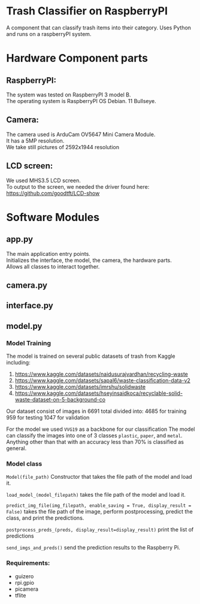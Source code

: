 # Trash Classifier on RaspberryPI  
A component that can classify trash items into their category. Uses Python and runs on a raspberryPI system. 

# Hardware Component parts
## RaspberryPI:
The system was tested on RaspberryPI 3 model B.  
The operating system is RaspberryPI OS Debian. 11 Bullseye.   

## Camera:
The camera used is ArduCam OV5647 Mini Camera Module.  
It has a 5MP resolution.   
We take still pictures of 2592x1944 resolution  

## LCD screen:  
We used MHS3.5 LCD screen.   
To output to the screen, we needed the driver found here: https://github.com/goodtft/LCD-show
 
# Software Modules

## app.py
The main application entry points.  
Initializes the interface, the model, the camera, the hardware parts.  
Allows all classes to interact together.  

## camera.py


## interface.py

## model.py

### Model Training

The model is trained on several public datasets of trash from Kaggle including:
1. https://www.kaggle.com/datasets/naidusurajvardhan/recycling-waste
2. https://www.kaggle.com/datasets/sapal6/waste-classification-data-v2
3. https://www.kaggle.com/datasets/imrshu/solidwaste
4. https://www.kaggle.com/datasets/hseyinsaidkoca/recyclable-solid-waste-dataset-on-5-background-co


Our dataset consist of images in 6691 total divided into:
4685 for training 
959  for testing
1047 for validation

For the model we used `VVG19` as a backbone for our classification
The model can classify the images into one of 3 classes `plastic`, `paper`, and `metal`. 
Anything other than that with an accuracy less than 70% is classified as general.

### Model class
`Model(file_path)` Constructor that takes the file path of the model and load it.

`load_model_(model_filepath)` takes the file path of the model and load it.

`predict_img_file(img_filepath, enable_saving = True, display_result = False)` takes the file path of the image, perform postprocessing, predict the class, and print the predictions.

`postprocess_preds_(preds, display_result=display_result)` print the list of predictions

`send_imgs_and_preds()` send the prediction results to the Raspberry Pi.



### Requirements:
- guizero
- rpi.gpio
- picamera
- tflite
